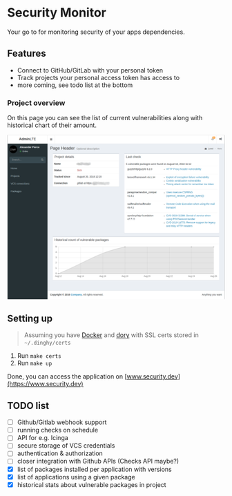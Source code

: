 # Security Monitor

Your go to for monitoring security of your apps dependencies.


## Features

* Connect to GitHub/GitLab with your personal token
* Track projects your personal access token has access to
* more coming, see todo list at the bottom

### Project overview

On this page you can see the list of current vulnerabilities along with historical chart of their amount.

![image](docs/project_report.png)

## Setting up

> Assuming you have [Docker](https://www.docker.com/community-edition#/download) and [dory](https://github.com/FreedomBen/dory) with SSL certs stored in `~/.dinghy/certs`
1. Run `make certs`
1. Run `make up`

Done, you can access the application on [www.security.dev](https://www.security.dev)

## TODO list

- [ ] Github/Gitlab webhook support
- [ ] running checks on schedule
- [ ] API for e.g. Icinga
- [ ] secure storage of VCS credentials
- [ ] authentication & authorization
- [ ] closer integration with Github APIs (Checks API maybe?)
- [x] list of packages installed per application with versions
- [x] list of applications using a given package
- [x] historical stats about vulnerable packages in project
